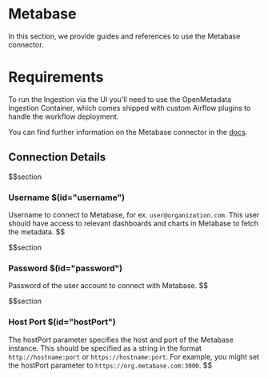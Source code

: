 # Metabase

In this section, we provide guides and references to use the Metabase connector.

# Requirements

To run the Ingestion via the UI you'll need to use the OpenMetadata Ingestion Container, which comes shipped with custom Airflow plugins to handle the workflow deployment.

You can find further information on the Metabase connector in the [docs](https://docs.open-metadata.org/connectors/dashboard/metabase).


## Connection Details

$$section
### Username $(id="username")

Username to connect to Metabase, for ex. `user@organization.com`. This user should have access to relevant dashboards and charts in Metabase to fetch the metadata.
$$

$$section
### Password $(id="password")

Password of the user account to connect with Metabase.
$$

$$section
### Host Port $(id="hostPort")

The hostPort parameter specifies the host and port of the Metabase instance. This should be specified as a string in the format `http://hostname:port` or `https://hostname:port`. For example, you might set the hostPort parameter to `https://org.metabase.com:3000`.
$$

